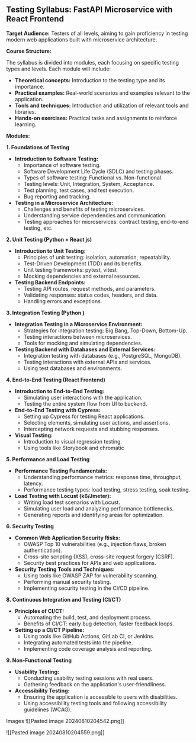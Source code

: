 ## Testing Syllabus: FastAPI Microservice with React Frontend


**Target Audience:** Testers of all levels, aiming to gain proficiency in testing modern web applications built with microservice architecture.

**Course Structure:**

The syllabus is divided into modules, each focusing on specific testing types and levels. Each module will include:

* **Theoretical concepts:** Introduction to the testing type and its importance.
* **Practical examples:** Real-world scenarios and examples relevant to the application.
* **Tools and techniques:**  Introduction and utilization of relevant tools and libraries.
* **Hands-on exercises:** Practical tasks and assignments to reinforce learning.

**Modules:**

**1.  Foundations of Testing**
* **Introduction to Software Testing:**
    * Importance of software testing.
    * Software Development Life Cycle (SDLC) and testing phases.
    * Types of software testing: Functional vs. Non-functional.
    * Testing levels: Unit, Integration, System, Acceptance.
    * Test planning, test cases, and test execution.
    * Bug reporting and tracking.
* **Testing in a Microservice Architecture:**
    * Challenges and benefits of testing microservices.
    * Understanding service dependencies and communication.
    * Testing approaches for microservices: contract testing, end-to-end testing, etc.

**2.  Unit Testing (Python + React js)**
* **Introduction to Unit Testing:**
    * Principles of unit testing: isolation, automation, repeatability.
    * Test-Driven Development (TDD) and its benefits.
    * Unit testing frameworks: pytest, vitest
    * Mocking dependencies and external resources.
* **Testing Backend Endpoints:**
    * Testing API routes, request methods, and parameters.
    * Validating responses: status codes, headers, and data.
    * Handling errors and exceptions.

**3.  Integration Testing (Python )**
* **Integration Testing in a Microservice Environment:**
    * Strategies for integration testing: Big Bang, Top-Down, Bottom-Up.
    * Testing interactions between microservices.
    * Tools for mocking and simulating dependencies.
* **Testing Backend with Databases and External Services:**
    * Integration testing with databases (e.g., PostgreSQL, MongoDB).
    * Testing interactions with external APIs and services.
    * Using test databases and environments.

**4.  End-to-End Testing (React Frontend)**
* **Introduction to End-to-End Testing:**
    * Simulating user interactions with the application.
    * Testing the entire system flow from UI to backend.
* **End-to-End Testing with Cypress:**
    * Setting up Cypress for testing React applications.
    * Selecting elements, simulating user actions, and assertions.
    * Intercepting network requests and stubbing responses.
* **Visual Testing:**
    * Introduction to visual regression testing.
    * Using tools like Storybook and chromatic

**5.  Performance and Load Testing**

* **Performance Testing Fundamentals:**
    * Understanding performance metrics: response time, throughput, latency.
    * Performance testing types: load testing, stress testing, soak testing.
* **Load Testing with Locust (k6/Jmeter):**
    * Writing load test scenarios with Locust.
    * Simulating user load and analyzing performance bottlenecks.
    * Generating reports and identifying areas for optimization.

**6.  Security Testing**
* **Common Web Application Security Risks:**
    * OWASP Top 10 vulnerabilities (e.g., injection flaws, broken authentication).
    * Cross-site scripting (XSS), cross-site request forgery (CSRF).
    * Security best practices for APIs and web applications.
* **Security Testing Tools and Techniques:**
    * Using tools like OWASP ZAP for vulnerability scanning.
    * Performing manual security testing.
    * Implementing security testing in the CI/CD pipeline.

**8.  Continuous Integration and Testing (CI/CT)**
* **Principles of CI/CT:**
    * Automating the build, test, and deployment process.
    * Benefits of CI/CT: early bug detection, faster feedback loops.
* **Setting up a CI/CT Pipeline:**
    * Using tools like GitHub Actions, GitLab CI, or Jenkins.
    * Integrating automated tests into the pipeline.
    * Implementing code coverage analysis and reporting.

**9.  Non-Functional Testing**
* **Usability Testing:**
    * Conducting usability testing sessions with real users.
    * Gathering feedback on the application's user-friendliness.
* **Accessibility Testing:**
    * Ensuring the application is accessible to users with disabilities.
    * Using accessibility testing tools and following accessibility guidelines (WCAG).



Images
![[Pasted image 20240810204542.png]]


![[Pasted image 20240810204559.png]]